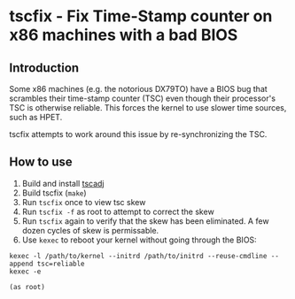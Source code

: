 tscfix - Fix Time-Stamp counter on x86 machines with a bad BIOS
======

Introduction
------------

Some x86 machines (e.g. the notorious DX79TO) have a BIOS bug that scrambles their
time-stamp counter (TSC) even though their processor's TSC is otherwise reliable.
This forces the kernel to use slower time sources, such as HPET.

tscfix attempts to work around this issue by re-synchronizing the TSC.

How to use
----------

 1. Build and install [tscadj](https://github.com/cloudius-systems/tscadj)
 2. Build tscfix (```make```)
 3. Run ```tscfix``` once to view tsc skew
 4. Run ```tscfix -f``` as root to attempt to correct the skew
 5. Run ```tscfix``` again to verify that the skew has been eliminated.  A few dozen cycles
    of skew is permissable.
 6. Use ```kexec``` to reboot your kernel without going through the BIOS:
```
kexec -l /path/to/kernel --initrd /path/to/initrd --reuse-cmdline --append tsc=reliable
kexec -e
```
    (as root)
    
